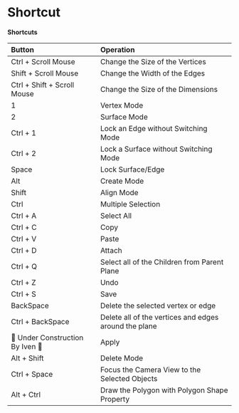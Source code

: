 # Shortcut

**Shortcuts**

| **Button** | **Operation** |
| :--- | :--- |
| Ctrl + Scroll Mouse | Change the Size of the Vertices |
| Shift + Scroll Mouse | Change the Width of the Edges |
| Ctrl + Shift + Scroll Mouse | Change the Size of the Dimensions |
| 1 | Vertex Mode |
| 2 | Surface Mode |
| Ctrl + 1 | Lock an Edge without Switching Mode |
| Ctrl + 2 | Lock a Surface without Switching Mode |
| Space | Lock Surface/Edge |
| Alt | Create Mode |
| Shift | Align Mode |
| Ctrl | Multiple Selection |
| Ctrl + A | Select All |
| Ctrl + C | Copy |
| Ctrl + V | Paste |
| Ctrl + D | Attach |
| Ctrl + Q | Select all of the Children from Parent Plane |
| Ctrl + Z | Undo |
| Ctrl + S | Save |
| BackSpace | Delete the selected vertex or edge |
| Ctrl + BackSpace | Delete all of the vertices and edges around the plane |
| 🚧 Under Construction By Iven 🚧 | Apply |
| Alt + Shift | Delete Mode |
| Ctrl + Space | Focus the Camera View to the Selected Objects |
| Alt + Ctrl | Draw the Polygon with Polygon Shape Property |


